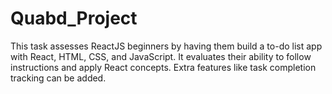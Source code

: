 # Quabd_Project
This task assesses ReactJS beginners by having them build a to-do list app with React, HTML, CSS, and JavaScript. It evaluates their ability to follow instructions and apply React concepts. Extra features like task completion tracking can be added. 
